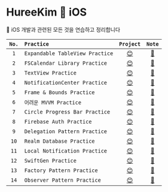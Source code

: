 # HureeKim 💙 iOS


💬  iOS 개발과 관련된 모든 것을 연습하고 정리합니다 



|`No.`|`Practice`|`Project`|`Note`|
|:-:|:-|:-:|:-:|
|`1`| `Expandable TableView Practice` | [😊](https://github.com/heerucan/iOS-Practice/tree/main/Expandable%20TableView%20Practice) | [💬](https://roniruny.tistory.com/146) | 
|`2`| `FSCalendar Library Practice` | [😊](https://github.com/heerucan/iOS-Practice/tree/main/FSCalendar%20Practice) | [💬](https://www.notion.so/FSCalendar-e7b34798b3b049518dae21cf7a253bb2) | 
|`3`| `TextView Practice` | [😊](https://github.com/heerucan/iOS-Practice/tree/main/TextView%20Practice) | [💬](https://roniruny.tistory.com/149) | 
|`4`| `NotificationCenter Practice` | [😊](https://github.com/heerucan/iOS-Practice/tree/main/NotificationCenter%20Practice) | [💬](https://roniruny.tistory.com/151) | 
|`5`| `Frame & Bounds Practice` | [😊](https://github.com/heerucan/iOS-Practice/tree/main/iOS%20Practice) | [💬](https://huree-can-do-it.notion.site/Frame-Bounds-c07d86028ac64f98a2326f4182ed7395) | 
|`6`| `어려운 MVVM Practice`| [😊](https://github.com/heerucan/iOS-Practice/tree/main/MVVM-From-MVC%203) | [💬](https://huree-can-do-it.notion.site/MVVM-75faeea12ac84da78d510aa6bd5c3ea5) | 
|`7`| `Circle Progress Bar Practice` | [😊](https://github.com/heerucan/iOS-Practice/tree/main/ProgressBar%20Practice) | [💬](https://freezing-phalange-d42.notion.site/Circle-Progress-Bar-0693b085406c4328a5fb4209f1600f4c) | 
|`8`| `Firebase Auth Practice` | [😊](https://github.com/heerucan/iOS-Practice/tree/main/Firebase%20Practice) | [💬](https://huree-can-do-it.notion.site/Firebase-abed3e5d7ee045958d9c0450cdcce141) | 
|`9`| `Delegation Pattern Practice` | [😊](https://github.com/heerucan/iOS-Practice/tree/main/Delegate%20Practice) | [💬](https://huree-can-do-it.notion.site/Delegate-Pattern-b867512f2a364e7583963e05aae68b8c) | 
|`10`| `Realm Database Practice` | [😊](https://github.com/heerucan/iOS-Practice/tree/main/RealM%20Practice) | [💬](https://huree-can-do-it.notion.site/Realm-a21c74cadae544d7b85f91cf3a119a34) | 
|`11`| `Local Notification Practice` | [😊](https://github.com/heerucan/iOS-Practice/tree/main/Local%20Notification%20Practice) | [💬](https://huree-can-do-it.notion.site/8b9b68e62b5740a8a93b3805cdea8c61) | 
|`12`| `SwiftGen Practice` | [😊](https://github.com/heerucan/iOS-Practice/tree/main/Swiftgen%20Practice) | [💬](https://www.notion.so/huree-can-do-it/SwiftGen-3699bde6755e4cd0a5e3ad646064d3b6) | 
|`13`| `Factory Pattern Practice` | [😊](https://github.com/heerucan/iOS-Practice/tree/main/Pattern%20Practice/Factory-Pattern.playground) | [💬](https://www.notion.so/huree-can-do-it/1-378b5231bafd4284b650e4ef955e070f) | 
|`14`| `Observer Pattern Practice` | [😊](https://github.com/heerucan/iOS-Practice/tree/main/Pattern%20Practice/Observer-Pattern-Practice.playground) | [💬](https://www.notion.so/huree-can-do-it/2-e33ab03b2eee4fcbb878d397034c59a4) | 
